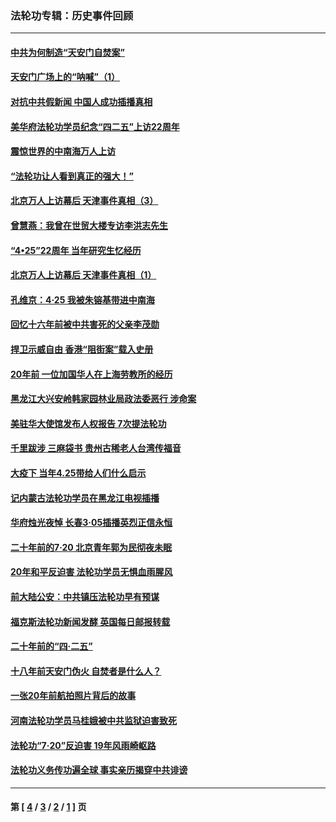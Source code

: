 ### 法轮功专辑：历史事件回顾
---
#### [中共为何制造“天安门自焚案”](../../pages/nf5793/n13183270.md?10310430) 
#### [天安门广场上的“呐喊”（1）](../../pages/nf5793/n13105277.md?10310430) 
#### [对抗中共假新闻 中国人成功插播真相](../../pages/nf5793/n12910618.md?10310430) 
#### [美华府法轮功学员纪念“四二五”上访22周年](../../pages/nf5793/n12904445.md?10310430) 
#### [震惊世界的中南海万人上访](../../pages/nf5793/n12903976.md?10310430) 
#### [“法轮功让人看到真正的强大！”](../../pages/nf5793/n12903195.md?10310430) 
#### [北京万人上访幕后 天津事件真相（3）](../../pages/nf5793/n12902807.md?10310430) 
#### [曾慧燕：我曾在世贸大楼专访李洪志先生](../../pages/nf5793/n12898729.md?10310430) 
#### [“4•25”22周年 当年研究生忆经历](../../pages/nf5793/n12894152.md?10310430) 
#### [北京万人上访幕后 天津事件真相（1）](../../pages/nf5793/n12885174.md?10310430) 
#### [孔维京：4·25 我被朱镕基带进中南海](../../pages/nf5793/n12864987.md?10310430) 
#### [回忆十六年前被中共害死的父亲李茂勋](../../pages/nf5793/n12880270.md?10310430) 
#### [捍卫示威自由 香港“阻街案”载入史册](../../pages/nf5793/n12811245.md?10310430) 
#### [20年前 一位加国华人在上海劳教所的经历](../../pages/nf5793/n12707932.md?10310430) 
#### [黑龙江大兴安岭韩家园林业局政法委恶行 涉命案](../../pages/nf5793/n12622815.md?10310430) 
#### [美驻华大使馆发布人权报告 7次提法轮功](../../pages/nf5793/n12520541.md?10310430) 
#### [千里跋涉 三麻袋书 贵州古稀老人台湾传福音](../../pages/nf5793/n12198750.md?10310430) 
#### [大疫下 当年4.25带给人们什么启示](../../pages/nf5793/n12058565.md?10310430) 
#### [记内蒙古法轮功学员在黑龙江电视插播](../../pages/nf5793/n11699194.md?10310430) 
#### [华府烛光夜悼 长春3·05插播英烈正信永恒](../../pages/nf5793/n11397432.md?10310430) 
#### [二十年前的7·20 北京青年郭为民彻夜未眠](../../pages/nf5793/n11354195.md?10310430) 
#### [20年和平反迫害 法轮功学员无惧血雨腥风](../../pages/nf5793/n11348279.md?10310430) 
#### [前大陆公安：中共镇压法轮功早有预谋](../../pages/nf5793/n11352168.md?10310430) 
#### [福克斯法轮功新闻发酵  英国每日邮报转载](../../pages/nf5793/n11285952.md?10310430) 
#### [二十年前的“四·二五”](../../pages/nf5793/n11207639.md?10310430) 
#### [十八年前天安门伪火 自焚者是什么人？](../../pages/nf5793/n10996556.md?10310430) 
#### [一张20年前航拍照片背后的故事](../../pages/nf5793/n10693797.md?10310430) 
#### [河南法轮功学员马桂娥被中共监狱迫害致死](../../pages/nf5793/n10684974.md?10310430) 
#### [法轮功“7‧20”反迫害 19年风雨崎岖路](../../pages/nf5793/n10570834.md?10310430) 
#### [法轮功义务传功遍全球 事实亲历揭穿中共诽谤](../../pages/nf5793/n10581061.md?10310430) 

---
#### 第 [ [4](./4.md?10310430) / [3](./3.md?10310430) / [2](./2.md?10310430) / [1](./1.md?10310430) ] 页
